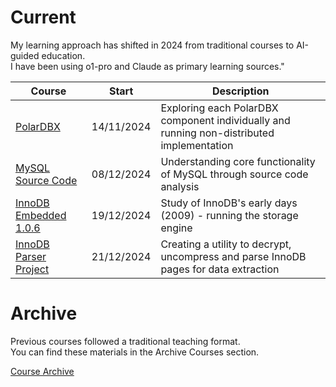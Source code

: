 # Current

My learning approach has shifted in 2024 from traditional courses to AI-guided education.  
I have been using o1-pro and Claude as primary learning sources."

| Course  | Start | Description |
|---------|-------|-------------|
| [PolarDBX](./db/polardbx/README.md) | 14/11/2024 | Exploring each PolarDBX component individually and running non-distributed implementation |
| [MySQL Source Code](.//db/mysql/study/README.md) | 08/12/2024 | Understanding core functionality of MySQL through source code analysis |
| [InnoDB Embedded 1.0.6](./db/mysql/innodbtest/README.md) | 19/12/2024 | Study of InnoDB's early days (2009) - running the storage engine |
| [InnoDB Parser Project](./db/mysql/parse/README.md) | 21/12/2024 | Creating a utility to decrypt, uncompress and parse InnoDB pages for data extraction |

# Archive

Previous courses followed a traditional teaching format.   
You can find these materials in the Archive Courses section.

[Course Archive](./courses_old.md)